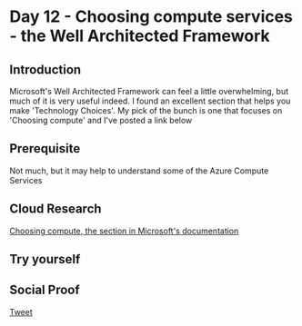 
# Day 12 - Choosing compute services - the Well Architected Framework

## Introduction

Microsoft's Well Architected Framework can feel a little overwhelming, but much of it is very useful indeed. I found an excellent section that helps you make 'Technology Choices'. My pick of the bunch is one that focuses on 'Choosing compute' and I've posted a link below

## Prerequisite

Not much, but it may help to understand some of the Azure Compute Services


## Cloud Research

[Choosing compute, the section in Microsoft's documentation](https://bit.ly/2T2ibHm)


## Try yourself



## Social Proof


[Tweet](https://bit.ly/3o115Id)
